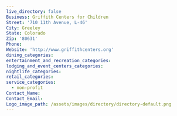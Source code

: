 ```yaml
---
live_directory: false
Business: Griffith Centers for Children
Street: '710 11th Avenue, L-46'
City: Greeley
State: Colorado
Zip: '80631'
Phone:
Website: 'http://www.griffithcenters.org'
dining_categories:
entertainment_and_recreation_categories:
lodging_and_event_centers_categories:
nightlife_categories:
retail_categories:
service_categories:
  - non-profit
Contact_Name:
Contact_Email:
Logo_image_path: /assets/images/directory/directory-default.png
---
```


